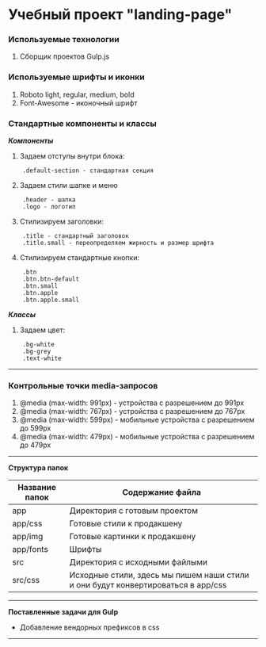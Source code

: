 Учебный проект "landing-page"
================================

### Используемые технологии

1. Сборщик проектов  Gulp.js

### Используемые шрифты и иконки

1. Roboto light, regular, medium, bold
2. Font-Awesome - иконочный шрифт

### Стандартные компоненты и классы

***Компоненты***
1. Задаем отступы внутри блока:
```
    .default-section - стандартная секция
```
2. Задаем стили шапке и меню
```
    .header - шапка
    .logo - логотип
```
3. Стилизируем заголовки:
```
    .title - стандартный заголовок
    .title.small - переопределяем жирность и размер шрифта
```
4. Стилизируем стандартные кнопки:
```
    .btn 
    .btn.btn-default
    .btn.small
    .btn.apple
    .btn.apple.small
```

***Классы***
1. Задаем цвет:
```
    .bg-white
    .bg-grey
    .text-white
```
---

### Контрольные точки media-запросов

1. @media (max-width: 991px) - устройства c разрешением до 991px
2. @media (max-width: 767px) - устройства c разрешением до 767px
3. @media (max-width: 599px) - мобильные устройства c разрешением до 599px
4. @media (max-width: 479px) - мобильные устройства c разрешением до 479px
---

**Структура папок**

Название папок  | Содержание файла
----------------|----------------------
app             | Директория с готовым проектом
app/css         | Готовые стили к продакшену
app/img         | Готовые картинки к продакшену
app/fonts       | Шрифты
src             | Директория с исходными файлыми
src/css         | Исходные стили, здесь мы пишем наши стили и они будут конвертироваться в app/css
---

**Поставленные задачи для Gulp**
* Добавление вендорных префиксов в css
---